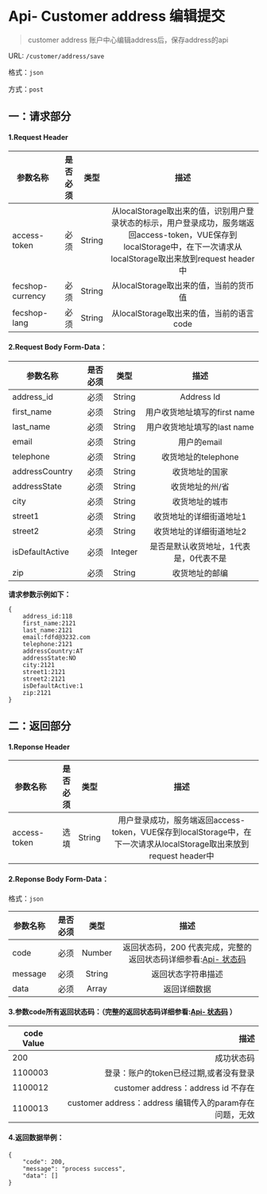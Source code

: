 Api- Customer address 编辑提交
================

> customer address 账户中心编辑address后，保存address的api

URL: `/customer/address/save`

格式：`json`

方式：`post`


一：请求部分
---------

#### 1.Request Header


| 参数名称          | 是否必须    |  类型        |  描述     |
| ------------------| -----:      | :----:       |:----:     |
| access-token      | 必须        |   String     | 从localStorage取出来的值，识别用户登录状态的标示，用户登录成功，服务端返回access-token，VUE保存到localStorage中，在下一次请求从localStorage取出来放到request header中   |
| fecshop-currency  | 必须        |   String     | 从localStorage取出来的值，当前的货币值  |
| fecshop-lang      | 必须        |   String     | 从localStorage取出来的值，当前的语言code  |


#### 2.Request Body Form-Data：


| 参数名称        | 是否必须    |  类型       |  描述     |
| ----------------| -----:      | :----:      |:----:     |
| address_id      | 必须        |   String    | Address Id    |
| first_name      | 必须        |   String    | 用户收货地址填写的first name   |
| last_name       | 必须        |   String    | 用户收货地址填写的last  name   |
| email           | 必须        |   String    | 用户的email          |
| telephone       | 必须        |   String    | 收货地址的telephone  |
| addressCountry  | 必须        |   String    | 收货地址的国家       |
| addressState    | 必须        |   String    | 收货地址的州/省      |
| city            | 必须        |   String    | 收货地址的城市       |
| street1         | 必须        |   String    | 收货地址的详细街道地址1  |
| street2         | 必须        |   String    | 收货地址的详细街道地址2  |
| isDefaultActive | 必须        |   Integer   | 是否是默认收货地址，1代表是，0代表不是  |
| zip             | 必须        |   String    | 收货地址的邮编       |

**请求参数示例如下：**

```
{
    address_id:118
    first_name:2121
    last_name:2121
    email:fdfd@3232.com
    telephone:2121
    addressCountry:AT
    addressState:NO
    city:2121
    street1:2121
    street2:2121
    isDefaultActive:1
    zip:2121
}
```

二：返回部分
----------

#### 1.Reponse Header

| 参数名称          | 是否必须    |  类型        |  描述     |
| ------------------| -----:      | :----:       |:----:     |
| access-token      | 选填        |   String     | 用户登录成功，服务端返回access-token，VUE保存到localStorage中，在下一次请求从localStorage取出来放到request header中   |

#### 2.Reponse Body Form-Data：

格式：`json`

| 参数名称        | 是否必须    |  类型       |  描述        |
| ----------------| -----:      | :----:      |:----:        | 
| code            | 必须        |   Number    | 返回状态码，200 代表完成，完整的返回状态码详细参看:[Api- 状态码](fecshop-server-return-code.md) |
| message         | 必须        |   String    | 返回状态字符串描述  |
| data            | 必须        |   Array     | 返回详细数据        |


#### 3.参数code所有返回状态码：（完整的返回状态码详细参看:[Api- 状态码](fecshop-server-return-code.md) ）

| code Value      |        描述                                        |
| ----------------| --------------------------------------------------:| 
| 200             | 成功状态码                                         |  
| 1100003         | 登录：账户的token已经过期,或者没有登录             | 
| 1100012         | customer address：address id 不存在                | 
| 1100013         | customer address：address 编辑传入的param存在问题，无效            | 



#### 4.返回数据举例：

```
{
    "code": 200,
    "message": "process success",
    "data": []
}
```